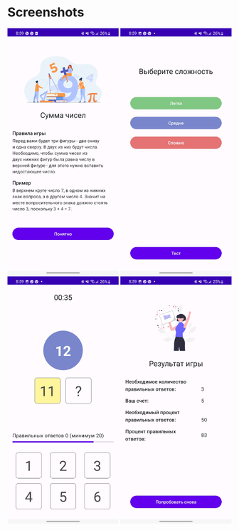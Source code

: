 # Screenshots
<img src="screenshots/welcome-screen.jpg" width="250">
<img src="screenshots/difficulty-selection.jpg" width="250">
<img src="screenshots/game-screen.jpg" width="250">
<img src="screenshots/game-result.jpg" width="250">

